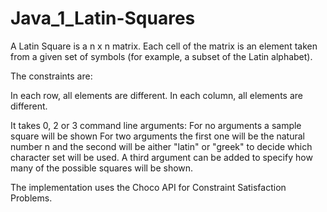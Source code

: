 # Java_1_Latin-Squares

A Latin Square is a n x n matrix. Each cell of the matrix is an element taken from a given set of symbols (for example, a subset of the Latin alphabet).

The constraints are:

In each row, all elements are different.
In each column, all elements are different.

It takes 0, 2 or 3 command line arguments: 
For no arguments a sample square will be shown
For two arguments the first one will be the natural number n and the second will be aither "latin" or "greek" to decide which character set will be used.
A third argument can be added to specify how many of the possible squares will be shown.

The implementation uses the Choco API for Constraint Satisfaction Problems.
